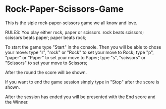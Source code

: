 # Rock-Paper-Scissors-Game
This is the siple rock-paper-scissors game we all know and love.

RULES:
You play either rock, paper or scissors.
rock beats scissors;
scissors beats paper;
paper beats rock;

To start the game type "Start" in the console.
Then you will be able to chose your move:
type "r", "rock" or "Rock" to set your move to Rock;
type "p", "paper" or "Paper" to set your move to Paper;
type "s", "scissors" or "Scissors" to set your move to Scissors;

After the round the score will be shown.

If you want to end the game session simply type in "Stop" after the score is shown.

After the session has ended you will be presented with the End score and the Winner. 